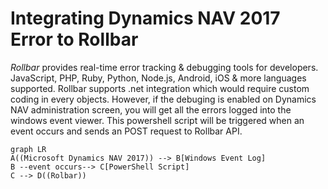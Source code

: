 # Integrating Dynamics NAV 2017 Error to Rollbar
_Rollbar_ provides real-time error tracking & debugging tools for developers. JavaScript, PHP, Ruby, Python, Node.js, Android, iOS & more languages supported. Rollbar supports .net integration which would require custom coding in every objects. However, if the debuging is enabled on Dynamics NAV administration screen, you will get all the errors logged into the windows event viewer. This powershell script will be triggered when an event occurs and sends an POST request to Rollbar API. 

```mermaid
graph LR
A((Microsoft Dynamics NAV 2017)) --> B[Windows Event Log]
B --event occurs--> C[PowerShell Script]
C --> D((Rolbar))

```